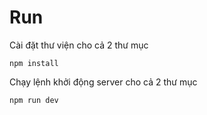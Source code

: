 # Run 

Cài đặt thư viện cho cả 2 thư mục

``npm install``

Chạy lệnh khởi động server cho cả 2 thư mục

``npm run dev``
